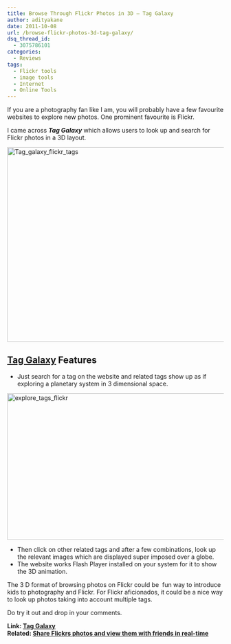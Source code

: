 ```yaml
---
title: Browse Through Flickr Photos in 3D – Tag Galaxy
author: adityakane
date: 2011-10-08
url: /browse-flickr-photos-3d-tag-galaxy/
dsq_thread_id:
  - 3075786101
categories:
  - Reviews
tags:
  - Flickr tools
  - image tools
  - Internet
  - Online Tools
---
```

If you are a photography fan like I am, you will probably have a few favourite websites to explore new photos. One prominent favourite is Flickr.

I came across ***Tag Galaxy*** which allows users to look up and search for Flickr photos in a 3D layout.

[<img style="background-image: none; padding-left: 0px; padding-right: 0px; display: inline; padding-top: 0px; border: 0px;" title="Tag_galaxy_flickr_tags" src="http://cdn.devilsworkshop.org/files/2011/10/Tag_galaxy_flickr_tags_thumb.png" alt="Tag_galaxy_flickr_tags" width="570" height="453" border="0" />][1]

## <a href="http://taggalaxy.com/" onclick="_gaq.push(['_trackEvent', 'outbound-article', 'http://taggalaxy.com/', 'Tag Galaxy']);" >Tag Galaxy</a> Features

  * Just search for a tag on the website and related tags show up as if exploring a planetary system in 3 dimensional space.

[<img style="background-image: none; padding-left: 0px; padding-right: 0px; display: inline; padding-top: 0px; border: 0px;" title="explore_tags_flickr" src="http://cdn.devilsworkshop.org/files/2011/10/explore_tags_flickr_thumb.png" alt="explore_tags_flickr" width="570" height="341" border="0" />][2]

  * Then click on other related tags and after a few combinations, look up the relevant images which are displayed super imposed over a globe.
  * The website works Flash Player installed on your system for it to show the 3D animation.

The 3 D format of browsing photos on Flickr could be  fun way to introduce kids to photography and Flickr. For Flickr aficionados, it could be a nice way to look up photos taking into account multiple tags.

Do try it out and drop in your comments.

**Link: <a href="http://taggalaxy.com/" onclick="_gaq.push(['_trackEvent', 'outbound-article', 'http://taggalaxy.com/', 'Tag Galaxy']);" >Tag Galaxy</a>**  
**Related: [Share Flickrs photos and view them with friends in real-time][3]**

 [1]: http://cdn.devilsworkshop.org/files/2011/10/Tag_galaxy_flickr_tags.png
 [2]: http://cdn.devilsworkshop.org/files/2011/10/explore_tags_flickr.png
 [3]: http://devilsworkshop.org/flickr-introduces-photo-session/

